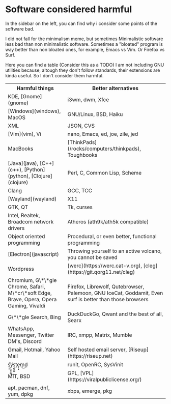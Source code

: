 # Software considered harmful

In the sidebar on the left, you can find why i consider some points of
the software bad.

I did not fall for the minimalism meme, but sometimes Minimalistic
software less bad than non minimalistic software. Sometimes a
"bloated" program is way better than non bloated ones, for example,
Emacs vs Vim. Or Firefox vs Surf.



Here you can find a table (Consider this as a TODO) I am not including
GNU utilities because, altough they don't follow standards, their
extensions are kinda useful. So I don't consider them harmful.

<table>
  <tr>
    <th>Harmful things</th>
    <th>Better alternatives</th>
  </tr>
  <tr>
    <td>KDE, [Gnome](gnome)</td>
    <td>i3wm, dwm, Xfce</td>
  </tr>
  <tr>
    <td>[Windows](windows), MacOS</td>
    <td>GNU/Linux, BSD, Haiku</td>
  </tr>
  <tr>
    <td>XML</td>
    <td>JSON, CVS</td>
  </tr>
  <tr>
    <td>[Vim](vim), Vi</td>
    <td>nano, Emacs, ed, joe, zile, jed</td>
  </tr>
  <tr>
    <td>MacBooks</td>
    <td>[ThinkPads](/rocks/computers/thinkpads), Toughbooks</td>
  </tr>
  <tr>
    <td>[Java](java), [C++](c++), [Python](python), [Clojure](clojure)</td>
    <td>Perl, C, Common Lisp, Scheme</td>
  </tr>
  <tr>
    <td>Clang</td>
    <td>GCC, TCC</td>
  </tr>
  <tr>
    <td>[Wayland](wayland)</td>
    <td>X11</td>
  </tr>
  <tr>
    <td>GTK, QT</td>
    <td>Tk, curses</td>
  </tr>
  <tr>
    <td>Intel, Realtek, Broadcom network drivers</td>
    <td>Atheros (ath9k/ath5k compatible)</td>
  </tr>
  <tr>
    <td>Object oriented programming</td>
    <td>Procedural, or even better, functional programming</td>
  </tr>
  <tr>
    <td>[Electron](javascript)</td>
    <td>Throwing yourself to an active volcano, you cannot be saved</td>
  </tr>
  <tr>
    <td>Wordpress</td>
    <td>[werc](https://werc.cat-v.org), [cleg](https://git.qorg11.net/cleg)</td>
  </tr>
  <tr>
    <td>Chromium, G\*\*gle Chrome, Safari, M\*cr\*soft Edge, Brave, Opera, Opera Gaming, Vivaldi</td>
    <td>Firefox, Librewolf, Qutebrowser, Palemoon, GNU IceCat, Goddamit, Even surf is better than those browsers</td>
  </tr>
  <tr>
    <td>G\*\*gle Search, Bing</td>
    <td>DuckDuckGo, Qwant and the best of all, Searx</td>
  </tr>
  <tr>
    <td>WhatsApp, Messenger, Twitter DM's, Discord</td>
    <td>IRC, xmpp, Matrix, Mumble</td>
  </tr>
  <tr>
    <td>Gmail, Hotmail, Yahoo Mail</td>
    <td>Self hosted email server, [Riseup](https://riseup.net)</td>
  </tr>
  <tr>
    <td>s̜̣͕͠y̹̼̮̱̞͇͢s̟̺̮̼̳ṱe̴̞̜͙m̱͜d̼</td>
    <td>runit, OpenRC, SysVinit</td>
  </tr>
  <tr>
    <td>MIT, BSD</td>
    <td>GPL, [VPL](https://viralpubliclicense.org/)</td>
  </tr>
  <tr>
    <td>apt, pacman, dnf, yum, dpkg</td>
    <td>xbps, emerge, pkg</td>
  </tr>
</table>
